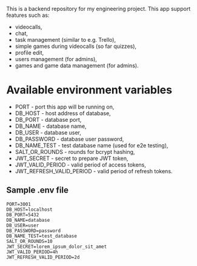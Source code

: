 This is a backend repository for my engineering project. This app support features such as:

- videocalls,
- chat,
- task management (similar to e.g. Trello),
- simple games during videocalls (so far quizzes),
- profile edit,
- users management (for admins),
- games and game data management (for admins).

# Available environment variables

- PORT - port this app will be running on,
- DB_HOST - host address of database,
- DB_PORT - database port,
- DB_NAME - database name,
- DB_USER - database user,
- DB_PASSWORD - database user password,
- DB_NAME_TEST - test database name (used for e2e testing),
- SALT_OR_ROUNDS - rounds for bcrypt hashing,
- JWT_SECRET - secret to prepare JWT token,
- JWT_VALID_PERIOD - valid period of access tokens,
- JWT_REFRESH_VALID_PERIOD - valid period of refresh tokens.

## Sample .env file

```
PORT=3001
DB_HOST=localhost
DB_PORT=5432
DB_NAME=database
DB_USER=user
DB_PASSWORD=password
DB_NAME_TEST=test_database
SALT_OR_ROUNDS=10
JWT_SECRET=lorem_ipsum_dolor_sit_amet
JWT_VALID_PERIOD=4h
JWT_REFRESH_VALID_PERIOD=2d
```
